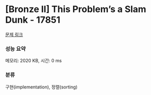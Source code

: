 # [Bronze II] This Problem’s a Slam Dunk - 17851 

[문제 링크](https://www.acmicpc.net/problem/17851) 

### 성능 요약

메모리: 2020 KB, 시간: 0 ms

### 분류

구현(implementation), 정렬(sorting)

